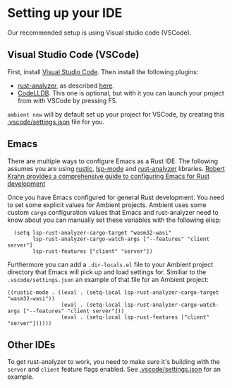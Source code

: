 
# Setting up your IDE

Our recommended setup is using Visual studio code (VSCode).

## Visual Studio Code (VSCode)

First, install [Visual Studio Code](https://code.visualstudio.com/). Then install the following plugins:
- [rust-analyzer](https://rust-analyzer.github.io/), as described [here](https://code.visualstudio.com/docs/languages/rust).
- [CodeLLDB](https://marketplace.visualstudio.com/items?itemName=vadimcn.vscode-lldb). This one is optional, but with it you can launch your project from with VSCode by pressing F5.

`ambient new` will by default set up your project for VSCode, by creating this [.vscode/settings.json](https://github.com/AmbientRun/Ambient/blob/main/app/src/cli/new_project_template/.vscode/settings.json) file for you.

## Emacs

There are multiple ways to configure Emacs as a Rust IDE. The following assumes you are using [rustic](https://github.com/brotzeit/rustic),
[lsp-mode](https://github.com/emacs-lsp/lsp-mode) and [rust-analyzer](https://rust-analyzer.github.io/) libraries. [Robert Krahn provides a comprehensive guide to configuring Emacs for Rust development](https://robert.kra.hn/posts/rust-emacs-setup/#prerequisites)

Once you have Emacs configured for general Rust development. You need to set some explicit values for Ambient projects. Ambient uses some custom `cargo` configuration values that Emacs and rust-analyzer need to know about you can manually set these variables with the following elisp:


``` elisp
  (setq lsp-rust-analyzer-cargo-target "wasm32-wasi"
        lsp-rust-analyzer-cargo-watch-args ["--features" "client server"]
        lsp-rust-features ["client" "server"])
```


Furthermore you can add a `.dir-locals.el` file to your Ambient project directory that Emacs will pick up and load settings for. Similiar to the `.vscode/settings.json` an example of that file for an Ambient project:

``` elisp
((rustic-mode . ((eval . (setq-local lsp-rust-analyzer-cargo-target "wasm32-wasi"))
                 (eval . (setq-local lsp-rust-analyzer-cargo-watch-args ["--features" "client server"]))
                 (eval . (setq-local lsp-rust-features ["client" "server"])))))
```

## Other IDEs

To get rust-analyzer to work, you need to make sure it's building with the `server` and `client` feature flags enabled. See [.vscode/settings.json](https://github.com/AmbientRun/Ambient/blob/main/app/src/cli/new_project_template/.vscode/settings.json) for an example.
